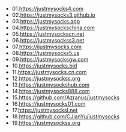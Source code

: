 - 01.https://justmysocks4.com
- 02.https://justmysocks3.github.io
- 03.https://justmysocks.app
- 04.https://justmysockschina.com
- 05.https://justmysockscn.net
- 06.https://justmysockss3.net
- 07.https://ijustmysocks.com
- 08.https://justmysocks5.us
- 09.https://justmysocksgw.com
- 10.https://justmysocks.bid
- 11.https://justmysocks.cn.com
- 12.https://justmysockss.org
- 13.https://justmysockshub.com
- 14.https://justmysocks888.com
- 15.https://github.com/Azranus/justmysocks
- 16.https://justmysocks01.com
- 17.https://justmysocksl.net
- 18.https://github.com/CJianYu/justmysocks
- 19.https://justmysockss.org
